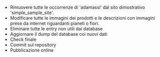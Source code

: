 - Rimuovere tutte le occorrenze di 'adamassi' dal sito dimostrativo 'simple_sample_site'.
- Modificare tutte le immagini dei prodotti e le descrizioni con immagini prese da internet riguardanti pianeti o fiori.
- Eliminare tutte le entry non utili dal database
- Aggiornare il dump del database coi nuovi dati
- Check finale
- Commit sul repository
- Pubblicazione online
